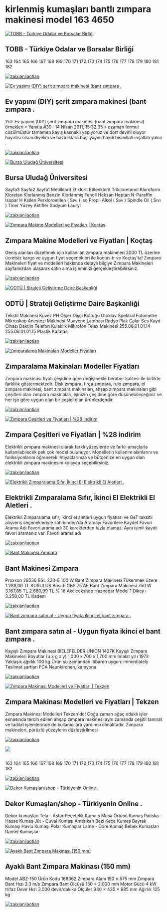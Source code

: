 # kirlenmiş kumaşları bantlı zımpara makinesi model 163 4650
<a href="https://mnn.zoosnet.net/LR/Chatpre.aspx?id=MNN94995150&p=https://topgrinding.com/" target="_blank">![TOBB - Türkiye Odalar ve Borsalar Birliği](https://github.com/technlg/images/blob/main/64.jpg)</a>
## TOBB - Türkiye Odalar ve Borsalar Birliği
163 164 165 166 167 168 169 170 171 172 173 174 175 176 177 178 179 180 181 182 
<a href="https://mnn.zoosnet.net/LR/Chatpre.aspx?id=MNN94995150&p=https://topgrinding.com/" target="_blank"><img src="https://github.com/technlg/images/raw/main/chat11.jpg" alt="zaixianliaotian"/></a><a href="//whatsapp.shibangsoft.com/WhatsApp.php" ><img src="https://github.com/technlg/images/raw/main/chat11.png" alt=""></a>
<a href="https://mnn.zoosnet.net/LR/Chatpre.aspx?id=MNN94995150&p=https://topgrinding.com/" target="_blank">![Ev yapımı (DIY) şerit zımpara makinesi (bant zımpara .](https://github.com/technlg/images/blob/main/31.jpg)</a>
## Ev yapımı (DIY) şerit zımpara makinesi (bant zımpara .
Ynt: Ev yapımı (DIY) şerit zımpara makinesi (bant zımpara makinesi) örnekleri « Yanıtla #39 : 14 Nisan 2011, 15:32:35 » ozaman formul cözülmüştür tamamen kayış kasnaklı yapıyoruz ve dört devirli oluyor hayırlısı olsun diyelim ve hazırlıklara başlıyayım haydi bismillah inşallah yakın .
<a href="https://mnn.zoosnet.net/LR/Chatpre.aspx?id=MNN94995150&p=https://topgrinding.com/" target="_blank"><img src="https://github.com/technlg/images/raw/main/chat11.jpg" alt="zaixianliaotian"/></a><a href="//whatsapp.shibangsoft.com/WhatsApp.php" ><img src="https://github.com/technlg/images/raw/main/chat11.png" alt=""></a>
<a href="https://mnn.zoosnet.net/LR/Chatpre.aspx?id=MNN94995150&p=https://topgrinding.com/" target="_blank">![Bursa Uludağ Üniversitesi](https://github.com/technlg/images/blob/main/42.jpg)</a>
## Bursa Uludağ Üniversitesi
Sayfa3 Sayfa2 Sayfa1 Metilklorit Etiklorit Etilenklorit Trikiloretanol Kloroform Kloretan Klorlanmış Benzin Klorlanmış Fenoll Hekzan Heptan N-Paraffin İsopar H Ksilen Perkloroetilen ( Sıvı ) Iso Propil Alkol ( Sıvı ) Spindle Oil ( Sıvı ) Tiner Yüzey Aktifler Sodyum Lauryl
<a href="https://mnn.zoosnet.net/LR/Chatpre.aspx?id=MNN94995150&p=https://topgrinding.com/" target="_blank"><img src="https://github.com/technlg/images/raw/main/chat11.jpg" alt="zaixianliaotian"/></a><a href="//whatsapp.shibangsoft.com/WhatsApp.php" ><img src="https://github.com/technlg/images/raw/main/chat11.png" alt=""></a>
<a href="https://mnn.zoosnet.net/LR/Chatpre.aspx?id=MNN94995150&p=https://topgrinding.com/" target="_blank">![Zımpara Makine Modelleri ve Fiyatları | Koçtaş](https://github.com/technlg/images/blob/main/31.jpg)</a>
## Zımpara Makine Modelleri ve Fiyatları | Koçtaş
Geniş alanları düzeltmek için kullanılan zımpara makineleri 2000 TL üzerine ücretsiz kargo ve uygun fiyat seçenekleri ile koctas.tr ve Koçtaş'ta! Zımpara Makineleri fiyat ve modelleri hakkında detaylı bilgiye Zımpara Makineleri sayfamızdan ulaşarak satın alma işleminizi gerçekleştirebilirsiniz.
<a href="https://mnn.zoosnet.net/LR/Chatpre.aspx?id=MNN94995150&p=https://topgrinding.com/" target="_blank"><img src="https://github.com/technlg/images/raw/main/chat11.jpg" alt="zaixianliaotian"/></a><a href="//whatsapp.shibangsoft.com/WhatsApp.php" ><img src="https://github.com/technlg/images/raw/main/chat11.png" alt=""></a>
<a href="https://mnn.zoosnet.net/LR/Chatpre.aspx?id=MNN94995150&p=https://topgrinding.com/" target="_blank">![ODTÜ | Strateji Geliştirme Daire Başkanliği](https://github.com/technlg/images/blob/main/3.jpg)</a>
## ODTÜ | Strateji Geliştirme Daire Başkanliği
Tekstil Makinesi Küvez PH Ölçer Dişçi Koltuğu Otoklav Spektral Fotometre Mikroskop Anestezi Makinesi Muayene Lambası Radyo Plak Çalar Ses Kayıt Cihazı Daktilo Telefon Kulaklık Mikrofon Telex Makinesi 255.06.01.01.14 255.06.01.01.15 Plastik Kafatası
<a href="https://mnn.zoosnet.net/LR/Chatpre.aspx?id=MNN94995150&p=https://topgrinding.com/" target="_blank"><img src="https://github.com/technlg/images/raw/main/chat11.jpg" alt="zaixianliaotian"/></a><a href="//whatsapp.shibangsoft.com/WhatsApp.php" ><img src="https://github.com/technlg/images/raw/main/chat11.png" alt=""></a>
<a href="https://mnn.zoosnet.net/LR/Chatpre.aspx?id=MNN94995150&p=https://topgrinding.com/" target="_blank">![Zımparalama Makinaları Modeller Fiyatları](https://github.com/technlg/images/blob/main/9.jpg)</a>
## Zımparalama Makinaları Modeller Fiyatları
Zımpara makinası fiyatı çeşidine göre değişmekle beraber kalitesi ile birlikte farklılık göstermektedir. Disk zımpara, fırça zımpara, rulo zımpara, el zımpara makinesi, bant zımpara makinaları, ahşap zımpara makinaları gibi çeşitleri olan zımpara makinaları, işinizin çeşidine göre düşünebileceğiniz ve her işe göre uygun olan bir çeşidi olan ürünlerdendir.
<a href="https://mnn.zoosnet.net/LR/Chatpre.aspx?id=MNN94995150&p=https://topgrinding.com/" target="_blank"><img src="https://github.com/technlg/images/raw/main/chat11.jpg" alt="zaixianliaotian"/></a><a href="//whatsapp.shibangsoft.com/WhatsApp.php" ><img src="https://github.com/technlg/images/raw/main/chat11.png" alt=""></a>
<a href="https://mnn.zoosnet.net/LR/Chatpre.aspx?id=MNN94995150&p=https://topgrinding.com/" target="_blank">![Zımpara Çeşitleri ve Fiyatları | %28 indirim](https://github.com/technlg/images/blob/main/25.jpg)</a>
## Zımpara Çeşitleri ve Fiyatları | %28 indirim
Elektrikli zımpara makinesi olarak farklı yüzeylerde ve farklı amaçlarla kullanılabilecek pek çok model bulunuyor. Modellerin kullanım alanlarını ve fonksiyonlarını öğrenerek ihtiyaçlarınıza ve bütçenize en uygun olan elektrikli zımpara makinesini kolayca seçebilirsiniz.
<a href="https://mnn.zoosnet.net/LR/Chatpre.aspx?id=MNN94995150&p=https://topgrinding.com/" target="_blank"><img src="https://github.com/technlg/images/raw/main/chat11.jpg" alt="zaixianliaotian"/></a><a href="//whatsapp.shibangsoft.com/WhatsApp.php" ><img src="https://github.com/technlg/images/raw/main/chat11.png" alt=""></a>
<a href="https://mnn.zoosnet.net/LR/Chatpre.aspx?id=MNN94995150&p=https://topgrinding.com/" target="_blank">![Elektrikli Zımparalama Sıfır, İkinci El Elektrikli El Aletleri .](https://github.com/technlg/images/blob/main/8.jpg)</a>
## Elektrikli Zımparalama Sıfır, İkinci El Elektrikli El Aletleri .
Elektrikli Zımparalama sıfır, ikinci el aletleri uygun fiyatları ve GeT taksitli alışveriş seçenekleriyle sahibinden'da Aramayı Favorilere Kaydet Favori Arama Adı Favori arama adı 30 karakterden fazla olamaz. Aynı isimli kayıtlı favori aramanız var. Favori arama adı
<a href="https://mnn.zoosnet.net/LR/Chatpre.aspx?id=MNN94995150&p=https://topgrinding.com/" target="_blank"><img src="https://github.com/technlg/images/raw/main/chat11.jpg" alt="zaixianliaotian"/></a><a href="//whatsapp.shibangsoft.com/WhatsApp.php" ><img src="https://github.com/technlg/images/raw/main/chat11.png" alt=""></a>
<a href="https://mnn.zoosnet.net/LR/Chatpre.aspx?id=MNN94995150&p=https://topgrinding.com/" target="_blank">![Bant Makinesi Zımpara](https://github.com/technlg/images/blob/main/42.jpg)</a>
## Bant Makinesi Zımpara
Proxxon 28536 BSL 220-E 100 W Bant Zımpara Makinesi Tükenmek üzere 1.288,00 TL KURULUŞ Bosch GBS 75 AE Bant Zımpara Makinesi 750 W 3.167,85 TL 2.660,99 TL % 16 Akcicekshop Haznedar Model 1 Dikey ı 3.250,00 TL Kadem 
<a href="https://mnn.zoosnet.net/LR/Chatpre.aspx?id=MNN94995150&p=https://topgrinding.com/" target="_blank"><img src="https://github.com/technlg/images/raw/main/chat11.jpg" alt="zaixianliaotian"/></a><a href="//whatsapp.shibangsoft.com/WhatsApp.php" ><img src="https://github.com/technlg/images/raw/main/chat11.png" alt=""></a>
<a href="https://mnn.zoosnet.net/LR/Chatpre.aspx?id=MNN94995150&p=https://topgrinding.com/" target="_blank">![Bant zımpara satın al - Uygun fiyata ikinci el bant zımpara .](https://github.com/technlg/images/blob/main/1.jpg)</a>
## Bant zımpara satın al - Uygun fiyata ikinci el bant zımpara .
Kayışlı Zımpara Makinesi BIELEFELDER UNION 1427K Kayışlı Zımpara Makineleri Boyutlar (u x g x y) 1,000 x 700 x 1,700 mm İmalat yıl ı 1973 Yaklaşık ağırlık 100 kg Ürün şu zamandan itibaren uygun: immediately Teslimat şartları FCA Neunkirchen, kamyona 
<a href="https://mnn.zoosnet.net/LR/Chatpre.aspx?id=MNN94995150&p=https://topgrinding.com/" target="_blank"><img src="https://github.com/technlg/images/raw/main/chat11.jpg" alt="zaixianliaotian"/></a><a href="//whatsapp.shibangsoft.com/WhatsApp.php" ><img src="https://github.com/technlg/images/raw/main/chat11.png" alt=""></a>
<a href="https://mnn.zoosnet.net/LR/Chatpre.aspx?id=MNN94995150&p=https://topgrinding.com/" target="_blank">![Zımpara Makinası Modelleri ve Fiyatları | Tekzen](https://github.com/technlg/images/blob/main/49.jpg)</a>
## Zımpara Makinası Modelleri ve Fiyatları | Tekzen
Zımpara Makinesi Modelleri Tekzen'de! Çoğu zaman ağaç odaklı işler esnasında tercih edilen ahşap zımpara makinesi aynı zamanda çeşitli tamirat ve tadilat işlemlerinde de kullanıcılara yardımcı olmaktadır. Zımpara makineleri, pürüzlü yüzeylerin düzleştirilmesi 
<a href="https://mnn.zoosnet.net/LR/Chatpre.aspx?id=MNN94995150&p=https://topgrinding.com/" target="_blank"><img src="https://github.com/technlg/images/raw/main/chat11.jpg" alt="zaixianliaotian"/></a><a href="//whatsapp.shibangsoft.com/WhatsApp.php" ><img src="https://github.com/technlg/images/raw/main/chat11.png" alt=""></a>
<a href="https://mnn.zoosnet.net/LR/Chatpre.aspx?id=MNN94995150&p=https://topgrinding.com/" target="_blank">![](https://github.com/technlg/images/blob/main/35.jpg)</a>
## 
163 164 165 166 167 168 169 170 171 172 173 174 175 176 177 178 179 180 181 182 
<a href="https://mnn.zoosnet.net/LR/Chatpre.aspx?id=MNN94995150&p=https://topgrinding.com/" target="_blank"><img src="https://github.com/technlg/images/raw/main/chat11.jpg" alt="zaixianliaotian"/></a><a href="//whatsapp.shibangsoft.com/WhatsApp.php" ><img src="https://github.com/technlg/images/raw/main/chat11.png" alt=""></a>
<a href="https://mnn.zoosnet.net/LR/Chatpre.aspx?id=MNN94995150&p=https://topgrinding.com/" target="_blank">![Dekor Kumaşları/shop - Türkiyenin Online .](https://github.com/technlg/images/blob/main/57.jpg)</a>
## Dekor Kumaşları/shop - Türkiyenin Online .
Dekor kumaşları Tela - Astar Peçetelik Kuma ş Masa Örtüsü Kumaş Patiska - Hasse Kumaş Jüt - Çuval Kumaşı Amerikan Bezi Keçe Kumaş Bayrak Kumaşı Havlu Kumaşı Polar Kumaşlar Lame - Dore Kumaş Bebek Kumaşları Dantel Kumaşlar 
<a href="https://mnn.zoosnet.net/LR/Chatpre.aspx?id=MNN94995150&p=https://topgrinding.com/" target="_blank"><img src="https://github.com/technlg/images/raw/main/chat11.jpg" alt="zaixianliaotian"/></a><a href="//whatsapp.shibangsoft.com/WhatsApp.php" ><img src="https://github.com/technlg/images/raw/main/chat11.png" alt=""></a>
<a href="https://mnn.zoosnet.net/LR/Chatpre.aspx?id=MNN94995150&p=https://topgrinding.com/" target="_blank">![Ayaklı Bant Zımpara Makinası (150 mm)](https://github.com/technlg/images/blob/main/37.jpg)</a>
## Ayaklı Bant Zımpara Makinası (150 mm)
Model ABZ-150 Ürün Kodu 168362 Zımpara Alanı 150 × 575 mm Zımpara Bant Hızı 3.3 m/s Zımpara Bant Ölçüsü 150 × 2.000 mm Motor Gücü 4 kW trifaz Devir Hızı 3.000 devir/dakika Ölçüler 940 × 435 × 985 mm Ağırlık 125 kg
<a href="https://mnn.zoosnet.net/LR/Chatpre.aspx?id=MNN94995150&p=https://topgrinding.com/" target="_blank"><img src="https://github.com/technlg/images/raw/main/chat11.jpg" alt="zaixianliaotian"/></a><a href="//whatsapp.shibangsoft.com/WhatsApp.php" ><img src="https://github.com/technlg/images/raw/main/chat11.png" alt=""></a>
